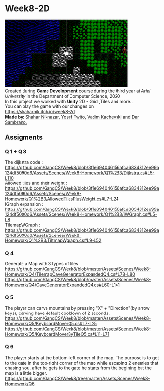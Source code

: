 # Week8-2D
<img src="https://github.com/GangCS/Week8/blob/master/ImagesForReadme/game2d.png" width="400"> <br />
Created during <strong>Game Development</strong> course during the third year at <em>Ariel University</em> in the Department of Computer Science, 2020 <br /> 
In this project we worked with <strong>Unity</strong> 2D - Grid ,Tiles and more.. <br />
You can play the game with our changes on: <a href="https://shaharnik.itch.io/brickbreaker">https://shaharnik.itch.io/week8-2d</a> <br />
<strong>Made by: </strong> <a href="https://github.com/ShaharNik">Shahar Niknazar</a>, <a href="https://github.com/YosefTwito">Yosef Twito</a>, <a href="https://github.com/VadimKachevski">Vadim Kachevski</a> and <a href="https://github.com/darsam44">Dar Sambrano.</a></p>
## Assigments
### Q 1 + Q 3
The dijkstra code :<br /> https://github.com/GangCS/Week8/blob/3f1e694046156afca6834812ee99a124df5090d6/Assets/Scenes/Week8-Homework/Q1%2B3/Dijkstra.cs#L5-L110 <br />
Allowed tiles and their weight :<br /> https://github.com/GangCS/Week8/blob/3f1e694046156afca6834812ee99a124df5090d6/Assets/Scenes/Week8-Homework/Q1%2B3/AllowedTilesPlusWeight.cs#L7-L24 <br />
IGraph expansion :<br /> https://github.com/GangCS/Week8/blob/3f1e694046156afca6834812ee99a124df5090d6/Assets/Scenes/Week8-Homework/Q1%2B3/IWGraph.cs#L5-L8 <br />
TilemapWGraph :<br /> https://github.com/GangCS/Week8/blob/3f1e694046156afca6834812ee99a124df5090d6/Assets/Scenes/Week8-Homework/Q1%2B3/TiltmapWgraph.cs#L9-L52 <br />
### Q 4
Generate a Map with 3 types of tiles <br />
https://github.com/GangCS/Week8/blob/master/Assets/Scenes/Week8-Homework/Q4/TilemapCaveGeneratorExpandedQ4.cs#L78-L80
https://github.com/GangCS/Week8/blob/master/Assets/Scenes/Week8-Homework/Q4/CaveGeneratorExpandedQ4.cs#L60-L141
### Q 5
The player can carve mountains by pressing "X" + "Direction"(by arrow keys), carving have default cooldown of 2 seconds.<br /> 
https://github.com/GangCS/Week8/blob/master/Assets/Scenes/Week8-Homework/Q5/KeyboardMoverQ5.cs#L7-L25
https://github.com/GangCS/Week8/blob/master/Assets/Scenes/Week8-Homework/Q5/KeyboardMoverByTileQ5.cs#L11-L71
### Q 6
The player starts at the bottom-left corner of the map. The purpose is to get to the gate in the top-right corner of the map while escaping 2 enemies that chasing you. after he gets to the gate he starts from the begining but the map is a little bigger. 
https://github.com/GangCS/Week8/tree/master/Assets/Scenes/Week8-Homework/Q6
